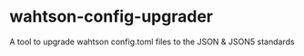 # wahtson-config-upgrader
 A tool to upgrade wahtson config.toml files to the JSON & JSON5 standards
